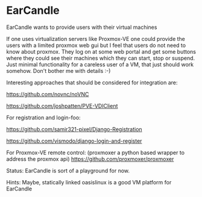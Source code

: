 # EarCandle
EarCandle wants to provide users with their virtual machines 

If one uses virtualization servers like Proxmox-VE one could provide the users with a limited proxmox web gui but I feel that users do not need to know about proxmox. They log on at some web portal and get some buttons where they could see their machines which they can start, stop or suspend.
Just minimal functionality for a careless user of a VM, that just should work somehow. Don't bother me with details :-)



Interesting approaches that should be considered for integration are:

https://github.com/novnc/noVNC

https://github.com/joshpatten/PVE-VDIClient



For registration and login-foo:

https://github.com/samir321-pixel/Django-Registration

https://github.com/vismodo/django-login-and-register



For Proxmox-VE remote control:
(proxmoxer a python based wrapper to address the proxmox api)
https://github.com/proxmoxer/proxmoxer


Status:
EarCandle is sort of a playground for now.


Hints: Maybe, statically linked oasislinux is a good VM platform for EarCandle
